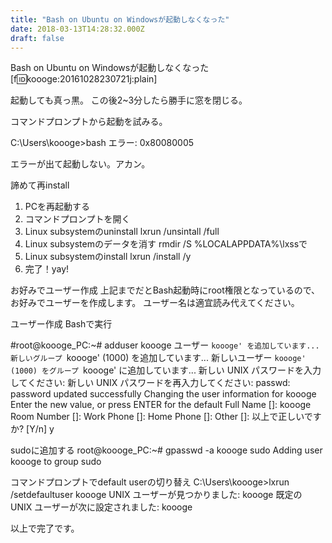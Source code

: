 ```yaml
---
title: "Bash on Ubuntu on Windowsが起動しなくなった"
date: 2018-03-13T14:28:32.000Z
draft: false
---
```


Bash on Ubuntu on Windowsが起動しなくなった
[f:id:koooge:20161028230721j:plain]

起動しても真っ黒。
この後2~3分したら勝手に窓を閉じる。

コマンドプロンプトから起動を試みる。

C:\Users\koooge>bash
エラー: 0x80080005


エラーが出て起動しない。アカン。

諦めて再install
 1. PCを再起動する
 2. コマンドプロンプトを開く
 3. Linux subsystemのuninstall lxrun /unsintall /full
 4. Linux subsystemのデータを消す rmdir /S %LOCALAPPDATA%\lxssで
 5. Linux subsystemのinstall lxrun /install /y
 6. 完了！yay!

お好みでユーザー作成
上記までだとBash起動時にroot権限となっているので、お好みでユーザーを作成します。
ユーザー名は適宜読み代えてください。

ユーザー作成
Bashで実行

#root@koooge_PC:~# adduser koooge
ユーザー `koooge' を追加しています...
新しいグループ `koooge' (1000) を追加しています...
新しいユーザー `koooge' (1000) をグループ `koooge' に追加しています...
新しい UNIX パスワードを入力してください:
新しい UNIX パスワードを再入力してください:
passwd: password updated successfully
Changing the user information for koooge
Enter the new value, or press ENTER for the default
        Full Name []: koooge
        Room Number []:
        Work Phone []:
        Home Phone []:
        Other []:
以上で正しいですか? [Y/n] y


sudoに追加する
root@koooge_PC:~# gpasswd -a koooge sudo
Adding user koooge to group sudo


コマンドプロンプトでdefault userの切り替え
C:\Users\koooge>lxrun /setdefaultuser koooge
UNIX ユーザーが見つかりました: koooge
既定の UNIX ユーザーが次に設定されました: koooge


以上で完了です。
